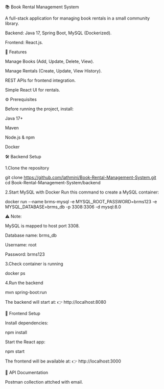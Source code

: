 📚 Book Rental Management System

A full-stack application for managing book rentals in a small community library.

Backend: Java 17, Spring Boot, MySQL (Dockerized).

Frontend: React.js.

🚀 Features

Manage Books (Add, Update, Delete, View).

Manage Rentals (Create, Update, View History).

REST APIs for frontend integration.

Simple React UI for rentals.

⚙️ Prerequisites

Before running the project, install:

Java 17+

Maven

Node.js & npm

Docker

🛠️ Backend Setup

1.Clone the repository

git clone https://github.com/lathmini/Book-Rental-Management-System.git cd Book-Rental-Management-System/backend

2.Start MySQL with Docker Run this command to create a MySQL container:

docker run --name brms-mysql
-e MYSQL_ROOT_PASSWORD=brms123
-e MYSQL_DATABASE=brms_db
-p 3308:3306
-d mysql:8.0

⚠️ Note:

MySQL is mapped to host port 3308.

Database name: brms_db

Username: root

Password: brms123

3.Check container is running

docker ps

4.Run the backend

mvn spring-boot:run

The backend will start at: 👉 http://localhost:8080

🎨 Frontend Setup

Install dependencies:

npm install

Start the React app:

npm start

The frontend will be available at: 👉 http://localhost:3000

📌 API Documentation

Postman collection attched with email.
